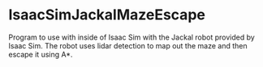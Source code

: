 # IsaacSimJackalMazeEscape
Program to use with inside of Isaac Sim with the Jackal robot provided by Isaac Sim. The robot uses lidar detection to map out the maze and then escape it using A*.

